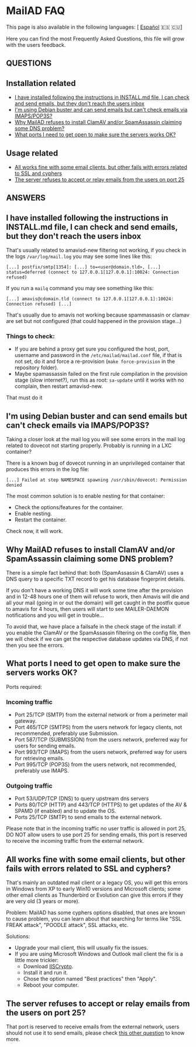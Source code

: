 # MailAD FAQ

This page is also available in the following languages: [ [Español](i18n/FAQ.es.md) 🇪🇸 🇨🇺]

Here you can find the most Frequently Asked Questions, this file will grow with the users feedback.

## QUESTIONS

## Installation related

- [I have installed following the instructions in INSTALL.md file, I can check and send emails, but they don't reach the users inbox](FAQ.md#i-have-installed-following-the-instructions-in-installmd-file-i-can-check-and-send-emails-but-they-dont-reach-the-users-inbox)
- [I'm using Debian buster and can send emails but can't check emails via IMAPS/POP3S?](FAQ.md#im-using-debian-buster-and-can-send-emails-but-cant-check-emails-via-imapspop3s)
- [Why MailAD refuses to install ClamAV and/or SpamAssassin claiming some DNS problem?](FAQ.md#why-mailad-refuses-to-install-clamav-andor-spamassassin-claiming-some-dns-problem)
- [What ports I need to get open to make sure the servers works OK?](FAQ.md#what-ports-i-need-to-get-open-to-make-sure-the-servers-works-ok)

## Usage related

- [All works fine with some email clients, but other fails with errors related to SSL and cyphers](FAQ.md#all-works-fine-with-some-email-clients-but-other-fails-with-errors-related-to-ssl-and-cyphers)
- [The server refuses to accept or relay emails from the users on port 25](FAQ.md#the-server-refuses-to-accept-or-relay-emails-from-the-users-on-port-25)

## ANSWERS

## I have installed following the instructions in INSTALL.md file, I can check and send emails, but they don't reach the users inbox

That's usually related to amavisd-new filtering not working, if you check in the logs `/var/log/mail.log` you may see some lines like this:

```
[...] postfix/smtp[1354]: [...] to=<user@domain.tld>, [...] status=deferred (connect to 127.0.0.1[127.0.0.1]:10024: Connection refused)
```

If you run a `mailq` command you may see something like this:

```
[...] amavis@cdomain.tld (connect to 127.0.0.1[127.0.0.1]:10024: Connection refused) [...]
```

That's usually due to amavis not working because spammassasin or clamav are set but not configured (that could happened in the provision stage...)

### Things to check:

- If you are behind a proxy get sure you configured the host, port, username and password in the `/etc/mailad/mailad.conf` file, if that is not set, do it and force a re-provision (`make force-provision` in the repository folder).
- Maybe spamassassin failed on the first rule compilation in the provision stage (slow internet?), run this as root: `sa-update` until it works with no complain, then restart amavisd-new.

That must do it

## I'm using Debian buster and can send emails but can't check emails via IMAPS/POP3S?

Taking a closer look at the mail log you will see some errors in the mail log related to dovecot not starting properly. Probably is running in a LXC container?

There is a known bug of dovecot running in an unprivileged container that produces this errors in the log file:

```
[...] Failed at step NAMESPACE spawning /usr/sbin/dovecot: Permission denied
```

The most common solution is to enable nesting for that container:

- Check the options/features for the container.
- Enable nesting.
- Restart the container.

Check now, it will work.

## Why MailAD refuses to install ClamAV and/or SpamAssassin claiming some DNS problem?

There is a simple fact behind that: both (SpamAssassin & ClamAV) uses a DNS query to a specific TXT record to get his database fingerprint details.

If you don't have a working DNS it will work some time after the provision and in 12-48 hours one of them will refuse to work, then Amavis will die and all your mail (going in or out the domain) will get caught in the postfix queue to amavis for 4 hours, then users will start to see MAILER-DAEMON notifications and you will get in trouble...

To avoid that, we have place a failsafe in the check stage of the install: if you enable the ClamAV or the SpamAssassin filtering on the config file, then we will check if we can get the respective database updates via DNS, if not then you see the errors.

## What ports I need to get open to make sure the servers works OK?

Ports required:

### Incoming traffic

- Port  25/TCP (SMTP) from the external network or from a perimeter mail gateway.
- Port 465/TCP (SMTPS) from the users network for legacy clients, not recommended, preferably use Submission.
- Port 587/TCP (SUBMISSION) from the users network, preferred way for users for sending emails.
- Port 993/TCP (IMAPS) from the users network, preferred way for users for retrieving emails.
- Port 995/TCP (POP3S) from the users network, not recommended, preferably use IMAPS.

### Outgoing traffic

- Port  53/UDP/TCP (DNS) to query upstream dns servers
- Ports 80/TCP (HTTP) and 443/TCP (HTTPS) to get updates of the AV & SPAMD (if enabled) and to update the OS.
- Ports 25/TCP (SMTP) to send emails to the external network.

Please note that in the incoming traffic no user traffic is allowed in port 25, DO NOT allow users to use port 25 for sending emails, this port is reserved to receive the incoming traffic from the external network.

## All works fine with some email clients, but other fails with errors related to SSL and cyphers?

That's mainly an outdated mail client or a legacy OS, you will get this errors in Windows from XP to early Win10 versions and Microsoft clients; some other email clients as Thunderbird or Evolution can give this errors if they are very old (3 years or more).

Problem: MailAD has some cyphers options disabled, that ones are known to cause problem, you can learn about that searching for terms like "SSL FREAK attack", "POODLE attack", SSL attacks, etc.

Solutions:

- Upgrade your mail client, this will usually fix the issues.
- If you are using Microsoft Windows and Outlook mail client the fix is a little more trickier:
    - Download [IISCrypto](https://www.nartac.com/Products/IISCrypto).
    - Install it and run it.
    - Chose the option named "Best practices" then "Apply".
    - Reboot your computer.

## The server refuses to accept or relay emails from the users on port 25?

That port is reserved to receive emails from the external network, users should not use it to send emails, please check [this other question](FAQ.md#what-ports-i-need-to-get-open-to-make-sure-the-servers-works-ok) to know more.

